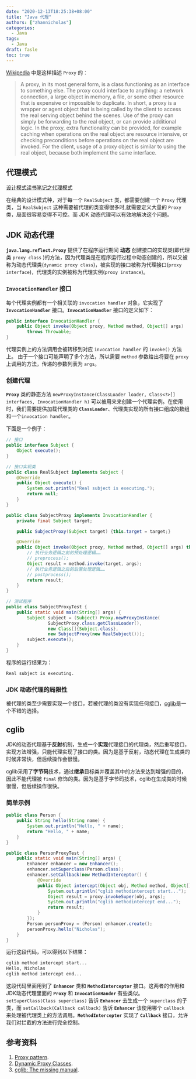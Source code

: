 ```yaml
---
date: "2020-12-13T18:25:38+08:00"
title: "Java 代理"
authors: ["zhannicholas"]
categories:
  - Java
tags:
  - Java
draft: fasle
toc: true
---
```


[Wikipedia](https://en.wikipedia.org/wiki/Proxy_pattern#Java) 中是这样描述 `Proxy` 的：
> A proxy, in its most general form, is a class functioning as an interface to something else. The proxy could interface to anything: a network connection, a large object in memory, a file, or some other resource that is expensive or impossible to duplicate. In short, a proxy is a wrapper or agent object that is being called by the client to access the real serving object behind the scenes. Use of the proxy can simply be forwarding to the real object, or can provide additional logic. In the proxy, extra functionality can be provided, for example caching when operations on the real object are resource intensive, or checking preconditions before operations on the real object are invoked. For the client, usage of a proxy object is similar to using the real object, because both implement the same interface.

## 代理模式

[设计模式读书笔记之代理模式](../../../../reading_notes/设计模式的艺术/设计模式的艺术读书笔记之十三代理模式/)

在经典的设计模式种，对于每一个 `RealSubject` 类，都需要创建一个 `Proxy` 代理类，当 `RealSubject` 这种需要被代理的类变得很多时,就需要定义大量的 `Proxy` 类，局面很容易变得不可控。而 JDK 动态代理可以有效地解决这个问题。

## JDK 动态代理

**`java.lang.reflect.Proxy`** 提供了在程序运行期间 **动态** 创建接口的实现类(即代理类 `proxy class` )的方法，因为代理类是在程序运行过程中动态创建的，所以又被称为动态代理类(`dynamic proxy class`)，被实现的接口被称为代理接口(`proxy interface`)，代理类的实例被称为代理实例(`proxy instance`)。

### **`InvocationHandler`** 接口
每个代理实例都有一个相关联的 `invocation handler` 对象，它实现了 **`InvocationHandler`** 接口。**`InvocationHandler`** 接口的定义如下：
```Java
public interface InvocationHandler {
    public Object invoke(Object proxy, Method method, Object[] args)
        throws Throwable;
}
```
代理实例上的方法调用会被转移到对应 `invocation handler` 的 `invoke()` 方法上。
由于一个接口可能声明了多个方法，所以需要 `method` 参数给出将要在 `proxy` 上调用的方法，传递的参数列表为 `args`。

### 创建代理

**`Proxy`** 类的静态方法 `newProxyInstance(ClassLoader loader, Class<?>[] interfaces, InvocationHandler h)` 可以被用来来创建一个代理实例。在使用时，我们需要提供加载代理类的 **`ClassLoader`**、代理类实现的所有接口组成的数组和一个`invocation handler`。

下面是一个例子：
```Java
// 接口
public interface Subject {
    Object execute();
}

// 接口实现类
public class RealSubject implements Subject {
    @Override
    public Object execute() {
        System.out.println("Real subject is executing.");
        return null;
    }
}

public class SubjectProxy implements InvocationHandler {
    private final Subject target;

    public SubjectProxy(Subject target) {this.target = target;}

    @Override
    public Object invoke(Object proxy, Method method, Object[] args) throws Throwable {
        // 执行业务逻辑之前的预处理逻辑……
        // preprocess();
        Object result = method.invoke(target, args);
        // 执行业务逻辑之后的后置处理逻辑……
        // postprocess();
        return result;
    }
}

// 测试程序
public class SubjectProxyTest {
    public static void main(String[] args) {
        Subject subject = (Subject) Proxy.newProxyInstance(
                SubjectProxy.class.getClassLoader(),
                new Class[]{Subject.class},
                new SubjectProxy(new RealSubject()));
        subject.execute();
    }
}
```
程序的运行结果为：
```txt
Real subject is executing.
```

### JDK 动态代理的局限性
被代理的类至少需要实现一个接口，若被代理的类没有实现任何接口，[cglib](https://github.com/cglib/cglib)是一个不错的选择。

## cglib
JDK的动态代理基于**反射**机制，生成一个**实现**代理接口的代理类，然后重写接口，实现方法增强，只能代理实现了接口的类。因为是基于反射，动态代理在生成类的时候非常快，但后续操作会很慢。

cglib采用了**字节码**技术，通过**继承**目标类并覆盖其中的方法来达到增强的目的，因此不能代理被 `final` 修饰的类。因为是基于字节码技术，cglib在生成类的时候很慢，但后续操作很快。

### 简单示例
```Java
public class Person {
    public String hello(String name) {
        System.out.println("Hello, " + name);
        return "Hello, " + name;
    }
}

public class PersonProxyTest {
    public static void main(String[] args) {
        Enhancer enhancer = new Enhancer();
        enhancer.setSuperclass(Person.class);
        enhancer.setCallback(new MethodInterceptor() {
            @Override
            public Object intercept(Object obj, Method method, Object[] args, MethodProxy proxy) throws Throwable {
                System.out.println("cglib methodintercept start...");
                Object result = proxy.invokeSuper(obj, args);
                System.out.println("cglib methodintercept end...");
                return result;
            }
        });
        Person personProxy = (Person) enhancer.create();
        personProxy.hello("Nicholas");
    }
}
```
运行这段代码，可以得到以下结果：
```txt
cglib method intercept start...
Hello, Nicholas
cglib method intercept end...
```
这段代码里面用到了 **`Enhancer`** 类和 **`MethodInterceptor`** 接口。这两者的作用和JDK动态代理里面的 **`Proxy`** 和 **`InvocationHander`** 有些类似。`setSuperClass(Class superclass)` 告诉 **`Enhancer`** 去生成一个 `superclass` 的子类，而 `setCallback(Callback callback)` 告诉 **`Enhancer`** 该使用哪个 `callback` 来处理被代理类上的方法调用。**`MethodIntercepter`** 实现了 **`Callback`** 接口，允许我们对拦截的方法进行完全控制。

## 参考资料
1. [Proxy pattern](https://en.wikipedia.org/wiki/Proxy_pattern).
2. [Dynamic Proxy Classes](https://docs.oracle.com/javase/8/docs/technotes/guides/reflection/proxy.html).
3. [cglib: The missing manual](http://mydailyjava.blogspot.com/2013/11/cglib-missing-manual.html).
